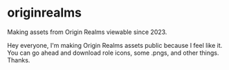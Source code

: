 # originrealms
Making assets from Origin Realms viewable since 2023.

Hey everyone,
I'm making Origin Realms assets public because I feel like it. You can go ahead and download role icons, some .pngs, and other things. Thanks.
